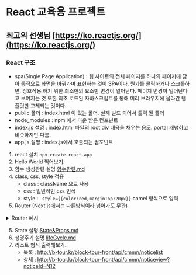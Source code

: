 # React 교육용 프로젝트

## 최고의 선생님 [https://ko.reactjs.org/](https://ko.reactjs.org/)

### React 구조
- spa(Single Page Application) : 웹 사이트의 전체 페이지를 하나의 페이지에 담아 동적으로 화면을 바꿔가며 표현하는 것이 SPA이다. 뭔가를 클릭하거나 스크롤하면, 상호작용 하기 위한 최소한의 요소만 변경이 일어난다. 페이지 변경이 일어난다고 보여지는 것 또한 최초 로드된 자바스크립트를 통해 미리 브라우저에 올라간 템플릿만 교체되는 것이다.
- public 폴더 :  index.html 이 있는 폴더. 실제 빌드 되어서 출력 될 폴더
- node_modules : npm 에서 다운 받은 컨포넌트
- index.js 설명 :  index.html 파일의 root div 내용을 채우는 용도.  portal 개념하고 비슷하지만 다름.
- app.js 설명 :  index.js에서 호출되는 컴포넌트

1. react 설치 ```npx create-react-app```
2. Hello World 찍어보기.
3. 함수 생성관련 설명 [함수관련.md](함수%20생성관련.md)
4. class, css, style 적용
   - class : className 으로 사용
   - css : 일반적인 css 인식
   - style : ``` style={{color:red,marginTop:20px}}``` camel 형식으로 입력
5. Router (Next.js에서는 다른방식이라 넘어가도 무관)
<details>
<summary> Router 예시 </summary>

```javascript
5.x버전 문법
import {BrowserRouter, Redirect, Route, Switch} from 'react-router-dom';

    <> 
        <BrowserRouter> 
            <div id="wrap"> 
                <Route path="/" component={}/> 
                <Switch> 
                    <Route path='/page1' component={}/> 
                    <Route path='/page2' component={} /> 
                    <Route exact path="/" component={} /> 
                    <Redirect path="*" to="/" /> 
                </Switch> 
            </div> 
        </BrowserRouter>
    </>   

6.0.2 문법
<BrowserRouter> 
  <div id="wrap"> 
      <Routes> 
          <Route path="*" element={<Header/>}/> 
      </Routes> 
      <Routes> 
          <Route path='/page1' element={<Page1/>}/> 
          <Route path='/page3' element={<Page3/>}/> 
          <Route path='/page2' element={<Page2/>}/> 
          <Route 
              path="*" 
              element={<Page1/>} 
          /> 
      </Routes> 
  </div> 
</BrowserRouter>

파라미터 수신법 
    let navigate = useNavigate(); 
    let params = useParams(); 
    const noticeId = params.noticeId
```
- install react-router-dom
- BrowserRouter : 라우터들 묶는 역활 정도로 생각
- Router : 실제 호출할 컴포넌트
    - path에 :변수명 으로 특정 변수 전달가능
    - exact가 True 이면 path가 정확할 경우 실행
- Switch : 특정 path에 따라 보여줄 컴포넌트 설정
- Redirect : Router에 해당되지 않는 경우 특정 path로 전달
</details>

5. State 설명 [State&Props.md](State%20&%20props.md)
6. 생명주기 설명 [lifeCycle.md](lifeCycle.md)
7. 리스트 형식 출력해보기.
   - 목록 : http://b-tour.kr/block-tour-front/api/cmmn/noticelist
   - 상세 : http://b-tour.kr/block-tour-front/api/cmmn/noticeview?noticeId=N12